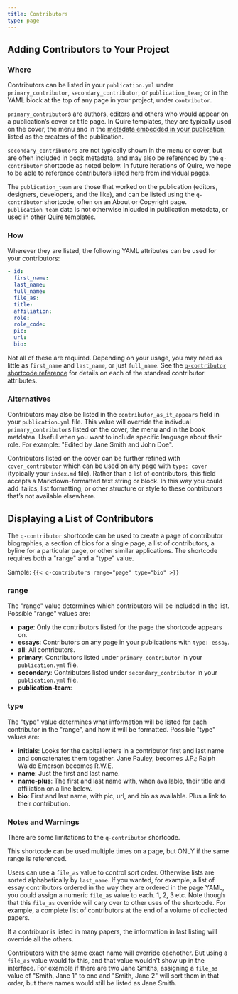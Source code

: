 ```yaml
---
title: Contributors
type: page
---
```


## Adding Contributors to Your Project

### Where

Contributors can be listed in your `publication.yml` under `primary_contributor`, `secondary_contributor`, or `publication_team`; or in the YAML block at the top of any page in your project, under `contributor`.

`primary_contributor`s are authors, editors and others who would appear on a publication’s cover or title page. In Quire templates, they are typically used on the cover, the menu and in the [metadata embedded in your publication](metadata.md); listed as the creators of the publication.

`secondary_contributor`s are not typically shown in the menu or cover, but are often included in book metadata, and may also be referenced by the `q-contributor` shortcode as noted below. In future iterations of Quire, we hope to be able to reference contributors listed here from individual pages.

The `publication_team` are those that worked on the publication (editors, designers, developers, and the like), and can be listed using the `q-contributor` shortcode, often on an About or Copyright page. `publication_team` data is not otherwise inlcuded in publication metadata, or used in other Quire templates.

### How

Wherever they are listed, the following YAML attributes can be used for your contributors:

```YAML
- id:
  first_name:
  last_name:
  full_name:
  file_as:
  title:
  affiliation:
  role:
  role_code:
  pic:
  url:
  bio:
```

Not all of these are required. Depending on your usage, you may need as little as  `first_name` and `last_name`, or just `full_name`. See the [`q-contributor` shortcode reference](reference/shortcodes.html#q-contributor) for details on each of the standard contributor attributes.

### Alternatives

Contributors may also be listed in the `contributor_as_it_appears` field in your `publication.yml` file. This value will override the indivdual `primary_contributor`s listed on the cover, the menu and in the book metdatea. Useful when you want to include specific language about their role. For example: "Edited by Jane Smith and John Doe".

Contributors listed on the cover can be further refined with `cover_contributor` which can be used on any page with `type: cover` (typically your `index.md` file). Rather than a list of contributors, this field accepts a Markdown-formatted text string or block. In this way you could add italics, list formatting, or other structure or style to these contributors that’s not available elsewhere.



## Displaying a List of Contributors

The `q-contributor` shortcode can be used to create a page of contributor biographies, a section of bios for a single page, a list of contributors, a byline for a particular page, or other similar applications. The shortcode requires both a "range" and a "type" value.

Sample: `{{< q-contributors range="page" type="bio" >}}`

### range

The "range" value determines which contributors will be included in the list. Possible "range" values are:

- **page**: Only the contributors listed for the page the shortcode appears on.
- **essays**: Contributors on any page in your publications with `type: essay`.
- **all**: All contributors.
- **primary**: Contributors listed under `primary_contributor` in your `publication.yml` file.
- **secondary**: Contributors listed under `secondary_contributor` in your `publication.yml` file.
- **publication-team**:

### type

The "type" value determines what information will be listed for each contributor in the "range", and how it will be formatted. Possible "type" values are:

- **initials**: Looks for the capital letters in a contributor first and last name and concatenates them together. Jane Pauley, becomes J.P.; Ralph Waldo Emerson becomes R.W.E.
- **name**: Just the first and last name.
- **name-plus**: The first and last name with, when available, their title and affiliation on a line below.
- **bio**: First and last name, with pic, url, and bio as available. Plus a link to their contribution.

### Notes and Warnings

There are some limitations to the `q-contributor` shortcode.

This shortcode can be used multiple times on a page, but ONLY if the same range is referenced.

Users can use a `file_as` value to control sort order. Otherwise lists are sorted alphabetically by `last_name`. If you wanted, for example, a list of essay contributors ordered in the way they are ordered in the page YAML, you could assign a numeric `file_as` value to each. 1, 2, 3 etc. Note though that this `file_as` override will cary over to other uses of the shortcode. For example, a complete list of contributors at the end of a volume of collected papers.

If a contribuor is listed in many papers, the information in last listing will override all the others.

Contributors with the same exact name will override eachother. But using a `file_as` value would fix this, and that value wouldn't show up in the interface. For example if there are two Jane Smiths, assigning a `file_as` value of "Smith, Jane 1" to one and "Smith, Jane 2" will sort them in that order, but there names would still be listed as Jane Smith.


